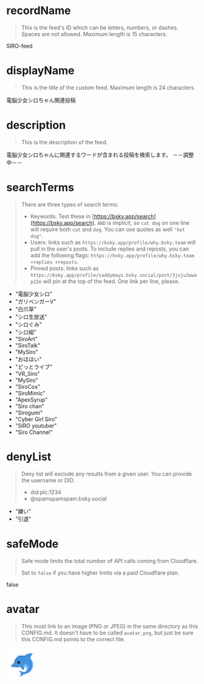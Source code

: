
# recordName

> This is the feed's ID which can be letters, numbers, or dashes. Spaces are not allowed. Maximum length is 15 characters.

SIRO-feed

# displayName

> This is the title of the custom feed. Maximum length is 24 characters.

電脳少女シロちゃん関連投稿

# description

> This is the description of the feed.

電脳少女シロちゃんに関連するワードが含まれる投稿を検索します。
－－調整中－－

# searchTerms

> There are three types of search terms:
>
> - Keywords: Test these in [https://bsky.app/search](https://bsky.app/search). `AND` is implicit, so `cat dog` on one line will require both `cat` and `dog`. You can use quotes as well `"hot dog"`.
> - Users: links such as `https://bsky.app/profile/why.bsky.team` will pull in the user's posts. To include replies and reposts, you can add the following flags: `https://bsky.app/profile/why.bsky.team +replies +reposts`.
> - Pinned posts: links such as `https://bsky.app/profile/saddymayo.bsky.social/post/3jxju2wwap22e` will pin at the top of the feed. One link per line, please.

- "電脳少女シロ"
- "ガリベンガーV"
- "白爪草"
- "シロ生放送"
- "シロぐみ"
- "シロ組"
- "SiroArt"
- "SiroTalk"
- "MySiro"
- "おほほい"
- "どっとライブ"
- "VR_Siro"
- "MySiro"
- "SiroCos"
- "SiroMimic"
- "ApexSyrup"
- "Siro chan"
- "Sirogumi"
- "Cyber Girl Siro"
- "SIRO youtuber"
- "Siro Channel"

# denyList

> Deny list will exclude any results from a given user. You can provide the username or DID.
>
> - did:plc:1234
> - @spamspamspam.bsky.social

- "嫌い"
- "引退" 

# safeMode

> Safe mode limits the total number of API calls coming from Cloudflare.
>
> Set to `false` if you have higher limits via a paid Cloudflare plan.

false

# avatar

> This must link to an image (PNG or JPEG) in the same directory as this CONFIG.md. It doesn't have to be called `avatar.png`, but just be sure this CONFIG.md points to the correct file.

![](イルカ.jpg)
